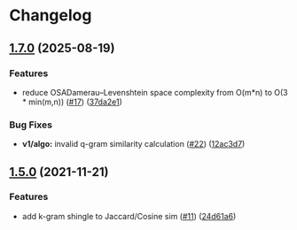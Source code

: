 # Changelog

## [1.7.0](https://github.com/hbollon/go-edlib/compare/v1.6.0...v1.7.0) (2025-08-19)


### Features

* reduce OSADamerau–Levenshtein space complexity from O(m*n) to O(3 * min(m,n)) ([#17](https://github.com/hbollon/go-edlib/issues/17)) ([37da2e1](https://github.com/hbollon/go-edlib/commit/37da2e108e4e0edc01b3b63f74240925aa359aa6))


### Bug Fixes

* **v1/algo:** invalid q-gram similarity calculation ([#22](https://github.com/hbollon/go-edlib/issues/22)) ([12ac3d7](https://github.com/hbollon/go-edlib/commit/12ac3d78fb78e00261e0ac4aa2951368e5f82941))

## [1.5.0](https://www.github.com/hbollon/go-edlib/compare/v1.4.0...v1.5.0) (2021-11-21)


### Features

* add k-gram shingle to Jaccard/Cosine sim ([#11](https://www.github.com/hbollon/go-edlib/issues/11)) ([24d61a6](https://www.github.com/hbollon/go-edlib/commit/24d61a62ee09eef2a930322cfbb0d4f13f13c5ca))
